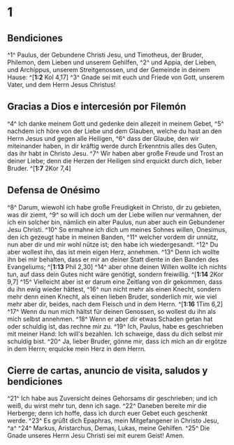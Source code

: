 # 1
## Bendiciones
^1^ Paulus, der Gebundene Christi Jesu, und Timotheus, der Bruder, Philemon, dem Lieben und unserem Gehilfen, ^2^ und Appia, der Lieben, und Archippus, unserem Streitgenossen, und der Gemeinde in deinem Hause: ^[**1:2** Kol 4,17] ^3^ Gnade sei mit euch und Friede von Gott, unserem Vater, und dem Herrn Jesus Christus!


## Gracias a Dios e intercesión por Filemón
^4^ Ich danke meinem Gott und gedenke dein allezeit in meinem Gebet, ^5^ nachdem ich höre von der Liebe und dem Glauben, welche du hast an den Herrn Jesus und gegen alle Heiligen, ^6^ dass der Glaube, den wir miteinander haben, in dir kräftig werde durch Erkenntnis alles des Guten, das ihr habt in Christo Jesu. ^7^ Wir haben aber große Freude und Trost an deiner Liebe; denn die Herzen der Heiligen sind erquickt durch dich, lieber Bruder. ^[**1:7** 2Kor 7,4] 


## Defensa de Onésimo
^8^ Darum, wiewohl ich habe große Freudigkeit in Christo, dir zu gebieten, was dir ziemt, ^9^ so will ich doch um der Liebe willen nur vermahnen, der ich ein solcher bin, nämlich ein alter Paulus, nun aber auch ein Gebundener Jesu Christi. ^10^ So ermahne ich dich um meines Sohnes willen, Onesimus, den ich gezeugt habe in meinen Banden, ^11^ welcher vordem dir unnütz, nun aber dir und mir wohl nütze ist; den habe ich wiedergesandt. ^12^ Du aber wollest ihn, das ist mein eigen Herz, annehmen. ^13^ Denn ich wollte ihn bei mir behalten, dass er mir an deiner Statt diente in den Banden des Evangeliums; ^[**1:13** Phil 2,30] ^14^ aber ohne deinen Willen wollte ich nichts tun, auf dass dein Gutes nicht wäre genötigt, sondern freiwillig. ^[**1:14** 2Kor 9,7] ^15^ Vielleicht aber ist er darum eine Zeitlang von dir gekommen, dass du ihn ewig wieder hättest, ^16^ nun nicht mehr als einen Knecht, sondern mehr denn einen Knecht, als einen lieben Bruder, sonderlich mir, wie viel mehr aber dir, beides, nach dem Fleisch und in dem Herrn. ^[**1:16** 1Tim 6,2] ^17^ Wenn du nun mich hältst für deinen Genossen, so wollest du ihn als mich selbst annehmen. ^18^ Wenn er aber dir etwas Schaden getan hat oder schuldig ist, das rechne mir zu. ^19^ Ich, Paulus, habe es geschrieben mit meiner Hand: Ich will's bezahlen. Ich schweige, dass du dich selbst mir schuldig bist. ^20^ Ja, lieber Bruder, gönne mir, dass ich mich an dir ergötze in dem Herrn; erquicke mein Herz in dem Herrn.
  

## Cierre de cartas, anuncio de visita, saludos y bendiciones
^21^ Ich habe aus Zuversicht deines Gehorsams dir geschrieben; und ich weiß, du wirst mehr tun, denn ich sage. ^22^ Daneben bereite mir die Herberge; denn ich hoffe, dass ich durch euer Gebet euch geschenkt werde. ^23^ Es grüßt dich Epaphras, mein Mitgefangener in Christo Jesu, ^a^ ^24^ Markus, Aristarchus, Demas, Lukas, meine Gehilfen. ^25^ Die Gnade unseres Herrn Jesu Christi sei mit eurem Geist! Amen.